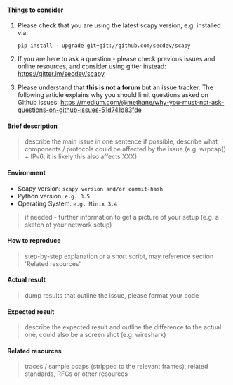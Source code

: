 #### Things to consider

1.  Please check that you are using the latest scapy version, e.g. installed via:

    `pip install --upgrade git+git://github.com/secdev/scapy`

2.  If you are here to ask a question - please check previous issues and online resources, and consider using gitter instead: <https://gitter.im/secdev/scapy>

3.  Please understand that **this is not a forum** but an issue tracker. The following article explains why you should limit questions asked on Github issues: <https://medium.com/@methane/why-you-must-not-ask-questions-on-github-issues-51d741d83fde>

#### Brief description

> describe the main issue in one sentence
> if possible, describe what components / protocols could be affected by the issue (e.g. wrpcap() + IPv6, it is likely this also affects XXX)

#### Environment

-   Scapy version: `scapy version and/or commit-hash`
-   Python version: `e.g. 3.5`
-   Operating System: `e.g. Minix 3.4`

> if needed - further information to get a picture of your setup (e.g. a sketch of your network setup)

#### How to reproduce

> step-by-step explanation or a short script, may reference section 'Related resources'

#### Actual result

> dump results that outline the issue, please format your code

#### Expected result

> describe the expected result and outline the difference to the actual one, could also be a screen shot (e.g. wireshark)

#### Related resources

> traces / sample pcaps (stripped to the relevant frames), related standards, RFCs or other resources
